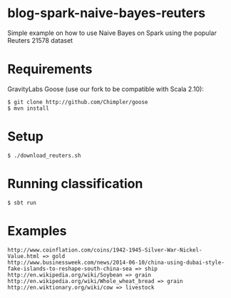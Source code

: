 blog-spark-naive-bayes-reuters
==============================

Simple example on how to use Naive Bayes on Spark using the popular Reuters 21578 dataset

Requirements
============

GravityLabs Goose (use our fork to be compatible with Scala 2.10):
    
    $ git clone http://github.com/Chimpler/goose
    $ mvn install
    
Setup
=====

    $ ./download_reuters.sh

Running classification
======================

    $ sbt run    
    
Examples
========

    http://www.coinflation.com/coins/1942-1945-Silver-War-Nickel-Value.html => gold
    http://www.businessweek.com/news/2014-06-10/china-using-dubai-style-fake-islands-to-reshape-south-china-sea => ship
    http://en.wikipedia.org/wiki/Soybean => grain
    http://en.wikipedia.org/wiki/Whole_wheat_bread => grain
    http://en.wiktionary.org/wiki/cow => livestock